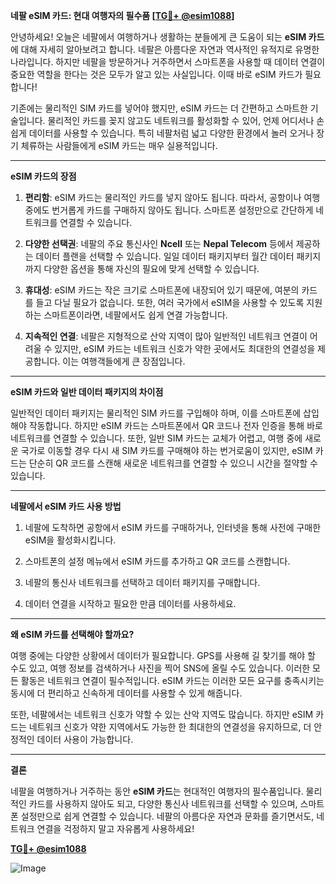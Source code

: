 **네팔 eSIM 카드: 현대 여행자의 필수품 [[TG💪+ @esim1088](https://t.me/s/esim1088)]**

안녕하세요! 오늘은 네팔에서 여행하거나 생활하는 분들에게 큰 도움이 되는 **eSIM 카드**에 대해 자세히 알아보려고 합니다. 네팔은 아름다운 자연과 역사적인 유적지로 유명한 나라입니다. 하지만 네팔을 방문하거나 거주하면서 스마트폰을 사용할 때 데이터 연결이 중요한 역할을 한다는 것은 모두가 알고 있는 사실입니다. 이때 바로 eSIM 카드가 필요합니다!

기존에는 물리적인 SIM 카드를 넣어야 했지만, eSIM 카드는 더 간편하고 스마트한 기술입니다. 물리적인 카드를 꽂지 않고도 네트워크를 활성화할 수 있어, 언제 어디서나 손쉽게 데이터를 사용할 수 있습니다. 특히 네팔처럼 넓고 다양한 환경에서 놀러 오거나 장기 체류하는 사람들에게 eSIM 카드는 매우 실용적입니다.

---

**eSIM 카드의 장점**

1. **편리함**: eSIM 카드는 물리적인 카드를 넣지 않아도 됩니다. 따라서, 공항이나 여행 중에도 번거롭게 카드를 구매하지 않아도 됩니다. 스마트폰 설정만으로 간단하게 네트워크를 연결할 수 있습니다.
   
2. **다양한 선택권**: 네팔의 주요 통신사인 **Ncell** 또는 **Nepal Telecom** 등에서 제공하는 데이터 플랜을 선택할 수 있습니다. 일일 데이터 패키지부터 월간 데이터 패키지까지 다양한 옵션을 통해 자신의 필요에 맞게 선택할 수 있습니다.

3. **휴대성**: eSIM 카드는 작은 크기로 스마트폰에 내장되어 있기 때문에, 여분의 카드를 들고 다닐 필요가 없습니다. 또한, 여러 국가에서 eSIM을 사용할 수 있도록 지원하는 스마트폰이라면, 네팔에서도 쉽게 연결 가능합니다.

4. **지속적인 연결**: 네팔은 지형적으로 산악 지역이 많아 일반적인 네트워크 연결이 어려울 수 있지만, eSIM 카드는 네트워크 신호가 약한 곳에서도 최대한의 연결성을 제공합니다. 이는 여행객들에게 큰 장점입니다.

---

**eSIM 카드와 일반 데이터 패키지의 차이점**

일반적인 데이터 패키지는 물리적인 SIM 카드를 구입해야 하며, 이를 스마트폰에 삽입해야 작동합니다. 하지만 eSIM 카드는 스마트폰에서 QR 코드나 전자 인증을 통해 바로 네트워크를 연결할 수 있습니다. 또한, 일반 SIM 카드는 교체가 어렵고, 여행 중에 새로운 국가로 이동할 경우 다시 새 SIM 카드를 구매해야 하는 번거로움이 있지만, eSIM 카드는 단순히 QR 코드를 스캔해 새로운 네트워크를 연결할 수 있으니 시간을 절약할 수 있습니다.

---

**네팔에서 eSIM 카드 사용 방법**

1. 네팔에 도착하면 공항에서 eSIM 카드를 구매하거나, 인터넷을 통해 사전에 구매한 eSIM을 활성화시킵니다.
   
2. 스마트폰의 설정 메뉴에서 eSIM 카드를 추가하고 QR 코드를 스캔합니다.

3. 네팔의 통신사 네트워크를 선택하고 데이터 패키지를 구매합니다.

4. 데이터 연결을 시작하고 필요한 만큼 데이터를 사용하세요.

---

**왜 eSIM 카드를 선택해야 할까요?**

여행 중에는 다양한 상황에서 데이터가 필요합니다. GPS를 사용해 길 찾기를 해야 할 수도 있고, 여행 정보를 검색하거나 사진을 찍어 SNS에 올릴 수도 있습니다. 이러한 모든 활동은 네트워크 연결이 필수적입니다. eSIM 카드는 이러한 모든 요구를 충족시키는 동시에 더 편리하고 신속하게 데이터를 사용할 수 있게 해줍니다.

또한, 네팔에서는 네트워크 신호가 약할 수 있는 산악 지역도 많습니다. 하지만 eSIM 카드는 네트워크 신호가 약한 지역에서도 가능한 한 최대한의 연결성을 유지하므로, 더 안정적인 데이터 사용이 가능합니다.

---

**결론**

네팔을 여행하거나 거주하는 동안 **eSIM 카드**는 현대적인 여행자의 필수품입니다. 물리적인 카드를 사용하지 않아도 되고, 다양한 통신사 네트워크를 선택할 수 있으며, 스마트폰 설정만으로 쉽게 연결할 수 있습니다. 네팔의 아름다운 자연과 문화를 즐기면서도, 네트워크 연결을 걱정하지 말고 자유롭게 사용하세요!

**[TG💪+ @esim1088](https://t.me/s/esim1088)**

![Image](https://i.postimg.cc/Y0z9fWf4/image.png)